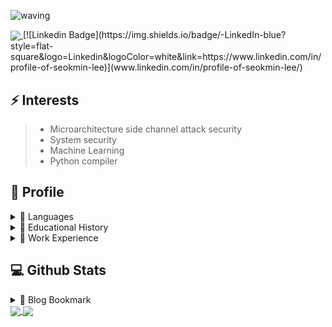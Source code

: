 

![waving](https://capsule-render.vercel.app/api?type=waving&height=200&text=Welcome!&fontAlign=80&fontAlignY=40&color=gradient)

<a href="https://github.com/leesk212">
  <img align="center" src="https://hits.seeyoufarm.com/api/count/incr/badge.svg?url=https%3A%2F%2Fgithub.com%2Fleesk212%2Fhit-counter&count_bg=%2379C83D&title_bg=%23555555&icon=freebsd.svg&icon_color=%23E7E7E7&title=hits&edge_flat=false" />
</a>
 [![Linkedin Badge](https://img.shields.io/badge/-LinkedIn-blue?style=flat-square&logo=Linkedin&logoColor=white&link=https://www.linkedin.com/in/profile-of-seokmin-lee)](www.linkedin.com/in/profile-of-seokmin-lee/)
<h2 align="left">⚡ Interests</h2>  

> - Microarchitecture side channel attack security
> - System security 
> - Machine Learning
> - Python compiler


<h2 align="left"> 🔭 Profile</h2>

<details><summary>🌱  Languages</summary><div markdown="1">

> - C/C++:  ⭐⭐⭐⭐  
> - Python: ⭐⭐⭐  
> - JAVA:   ⭐⭐  
> - MIPS:   ⭐⭐
> - MATLAB: ⭐
> - Elasticsearch: ⭐⭐  
> - SQL:   ⭐⭐

</div></details>


<details><summary>🌱  Educational History</summary><div markdown="1">

>   
> * Bachelor 
>> **Kwangwoon University**(Nowon-gu, Seoul)  
>> College of Software and Convergence  
>> - Major: Computer information engineering  
>> - Status: Senior  
>> - Project experience: 
>>> * Compiler
>>>   * [(private)infix2postfix_by_python](https://github.com/leesk212/compiler/tree/main/infix2postfix)
>>> * Database and Application 
>>>   * [Web project: 디비만만](https://github.com/0xF4D3C0D3/kw-db-project-2020)
>>>   * [kakao_login_api_by_python](https://github.com/leesk212/kakao_login_api_by_python)
>>>   * [Demonstate video](https://www.youtube.com/watch?v=4eEvMKFw9_g)
>>> * [Deepsleepnet(deepLearning project)](https://github.com/leesk212/new_deepsleepnet)
>>> * Docker
>>>   * [(private)project](https://github.com/leesk212/4_1/tree/main/ISA/Docker)
>>> * Embedded System S/W Design
>>>   * [(private)Assignemnet & Document](https://github.com/leesk212/4_1/tree/main/E_S)
>>>   * [(private)Mail-Service on RTOS](https://github.com/leesk212/Embedded_PROJECT)
>>> * Machine Learning
>>>   * [(private)ML_with_Security](https://github.com/leesk212/ML_with_Security)  
>>> * System Programming  
>>>   * [FTP server(socket programming)](https://github.com/leesk212/Linux/tree/master/SystemProgramming) 
>>> * Web Hacking
>>>   * [(private)burpsuite with meltasploitable2](https://github.com/leesk212/4_1/tree/main/ISA/Web-hacking)
>>>   * [(private)wfuzz](https://github.com/leesk212/4_1/tree/main/ISA/Web-hacking/wfuzz)   
>>>   * [(private)cross-site-scripting attack](https://github.com/leesk212/4_1/tree/main/ISA/Web-hacking/cross-site-scripting-attack)
>>>   * [(private)metasploit](https://github.com/leesk212/4_1/tree/main/ISA/Web-hacking/metasploit)
>> - 2016/03 ~   
> * Program
>> - **BlackHat_2020**   
>>    * [About A Complete Practical Approach to Malware Analysis and Memory Forensics](https://github.com/leesk212/BlackHat_2020)   
>> - [**IDEC_2021**](https://github.com/leesk212/2021_IDEC)   
>>    * GPU 하드웨어에 대한 이해 및 CUDA 프로그래밍  
>>    * 암호알고리즘 이론과 실제  
>> - [**(private)System Security_korea_Univ**](https://github.com/leesk212/System-Security)
>> - NetSec2021
>>    * [(private)Practice of deepfake_analyzer](https://github.com/leesk212/private_post/tree/master/NetSec-Deepfake)
>> - Blackhat_ASIA_20201
>>    * [Apple Neural Engine Internal: From ML Algorithm to HW Registers](https://github.com/leesk212/BlackHat_2020/tree/main/BlackHat_2021_briefing)


</div></details>
 
<details><summary>🌱  Work Experience</summary><div markdown="1">
 
> * InTheForest(Cyber Security Company) 
>> - Program: Kwangwoon University Summer Short-Term Internship      
>> - Project experience: [Sysmon-EL-Python_PyQt](https://github.com/leesk212/Sysmon-EL-Python_PyQt)
>> - 2020/07/03 ~ 2020/08/25
> * Hanyang Cyber Univ project
>> - Program: Outsourcing
>> - Project experience: [(private)User dependent reactive program](https://github.com/leesk212/HanyangUniv_project)
>> - 2020/08/26 ~ 2020/09/05 
> * [CSS Lab(Compuer Systems Security Lab)](https://sites.google.com/view/icseclab/home)
>> - Program: Korea University Undergaduate reasearch student      
>> - Project experience:  
>>> * Alert of Detection program(from PCM)   
>>>> * [(private)Detection program and KakaoTalk server linkage program](https://github.com/leesk212/kakao_api)   
>>> * Microarchitecture side channel attack(on going)
>>>> * [(private)Review of Flush+Reload paper & Implementation of Flush+Reload attack (to gnupg-1.4.13)](https://github.com/leesk212/FLUSH-RELOAD-Attack-Implementation)
>>>> * [Review of Flush+Flush paper](https://leesk212.github.io/paper-Flush+Flush_A_Fast_and_Stealthy_Cache_Attack/)
>>>> * (private)Review of Meltdown paper & Implementation of Meltdown attack
>>>> * [(private)Review of ZombieLoad paper & Implementation of ZombieLoad attack](https://github.com/leesk212/ZombieLoad-Implementation)
>>>> * [(private)Ongoing Project](https://github.com/leesk212/Measurement_of_transient_instruction)  
>>>>   * [(private)Meltdown2Zombieload PoC](https://github.com/leesk212/Meltdown2Zombieload)
>>>>   * [(private)Result](https://github.com/leesk212/Result)
>>>>   * [(private)Paper work](https://github.com/leesk212/private_post/tree/master/Paperwork/Measurement%20of%20Transient%20instruction)
>>> * National Security Research Project
>>>>   * [(private)tool-kit](https://github.com/taehunk/NSR-SMTP)
>>> * ETC
>>>>   * [(private)zinc](https://github.com/taehunk/zinc)
>> - 2020/09/07 ~   

</div></details>


<h2 align="left">💻 Github Stats</h2>


<details><summary>💬  Blog Bookmark</summary><div markdown="1">

## AI
### Deep Learning
### Machine Learning
#### Increment Learning
## Algorithm
## Assembly
> * [basic](https://duddnr0615k.tistory.com/263)


## BigData
### Elastic-Stack


## Computer Language
### C/C++
### Git

### HTML

> 1. [이미지크기 변경삽입](https://leesk212.github.io/HTML-%EC%9D%B4%EB%AF%B8%EC%A7%80%ED%81%AC%EA%B8%B0-%EB%B3%80%EA%B2%BD%EC%82%BD%EC%9E%85/)



#### Markdown
> 1. [Basic markdown_language](https://leesk212.github.io/MD-Basic-Markdown-language/)  
> 2. [마크다운 표만들기](https://inasie.github.io/it%EC%9D%BC%EB%B0%98/%EB%A7%88%ED%81%AC%EB%8B%A4%EC%9A%B4-%ED%91%9C-%EB%A7%8C%EB%93%A4%EA%B8%B0/)
> 3. [md2pdf](https://leesk212.github.io/MD-md2pdf/)

### Matlab
#### Language
> 1. [type]
> 1. [dir](https://kr.mathworks.com/help/matlab/ref/dir.html)
> 2. [pwd](https://kr.mathworks.com/help/matlab/ref/pwd.html)
> 3. [for](https://m.blog.naver.com/PostView.nhn?blogId=seo0511&logNo=221175867019&proxyReferer=https:%2F%2Fwww.google.com%2F)
> 4. [sprintf](https://kiljh.tistory.com/entry/%EB%A7%A4%ED%8A%B8%EB%9E%A9Matlab-%ED%95%A8%EC%88%98-%EB%AC%B8%EC%9E%A5%EA%B2%B0%ED%95%A9-sprintf)
> 5. [strsplit](https://kr.mathworks.com/help/matlab/ref/strsplit.html)
> 6. [All_of_fig]()

#### Fix_Error
> 1. [Error -9](https://leesk212.github.io/Matlab-Mat2Png/)
#### Transpose
> 1. [mat2png](https://leesk212.github.io/Matlab-Mat2Png/)
> 2. [mat2png_whilemovingdirectory](https://leesk212.github.io/Matlab-mat2png_while_moving_directory/)

#### Wavelets
* [mat2wavelet](https://leesk212.github.io/matlab-mat2wavelet/)  
> 1. [What Are Wavelets]()



### MIPS
### MySQL
### Python  
#### Module

> 1. [os]
>> 3. [basic]
>> 1. [.remove](https://webisfree.com/2018-03-16/python-%ED%8C%8C%EC%9D%BC-%EB%B0%8F-%EB%94%94%EB%A0%89%ED%86%A0%EB%A6%AC-%EC%82%AD%EC%A0%9C%ED%95%98%EB%8A%94-%EB%B0%A9%EB%B2%95)
>> 2. [.walk]

#### Transpose

> 1. [npz2mat](https://leesk212.github.io/Python-npz2mat/)
> 2. [npz2mat_whilemovingdir](https://leesk212.github.io/Python-npz2mat_while_moving_dir/)

> 1. [1차원list 초기화 선언](https://github.com/leesk212/Practice-Coding-Test/blob/master/code_note/1%EC%B0%A8%EC%9B%90%20list%20%EC%B4%88%EA%B8%B0%ED%99%94%20%EC%84%A0%EC%96%B8.py)  
> 2. [2차원list 빠른행 선언](https://github.com/leesk212/Practice-Coding-Test/blob/master/code_note/2%EC%B0%A8%EC%9B%90%20list%20%EB%B9%A0%EB%A5%B8%20%ED%96%89%20%EC%84%A0%EC%96%B8.py)  
> 2. [2차원list 중 중복 제거](https://github.com/leesk212/Practice-Coding-Test/blob/master/code_note/2%EC%B0%A8%EC%9B%90%20list%EC%A4%91%20%EC%A4%91%EB%B3%B5%EC%A0%9C%EA%B1%B0.py)  
> 2. [if안에서의 in](https://github.com/leesk212/Practice-Coding-Test/blob/master/code_note/if%20%EC%95%88%EC%97%90%EC%84%9C%EC%9D%98%20in.py)  
> 2. [문자열 안에서 일정문자 검색하기](https://github.com/leesk212/Practice-Coding-Test/blob/master/code_note/%EB%AC%B8%EC%9E%90%EC%97%B4%20%EC%95%88%EC%97%90%EC%84%9C%20%EC%9D%BC%EC%A0%95%20%EB%AC%B8%EC%9E%90%20%EA%B2%80%EC%83%89%ED%95%98%EA%B8%B0.py)  
> 2. [시간비교](https://github.com/leesk212/Practice-Coding-Test/blob/master/code_note/%EC%8B%9C%EA%B0%84%20%EB%B9%84%EA%B5%90.py) 
> 3. [OnlyPngFile_whilemovingdirectory](https://leesk212.github.io/python-Onlypngfile_whilemovingDirectory/)


#### PyQt5

> 1. [Basic](https://leesk212.github.io/Pyqt-Study_PyQt5/)




## Network
## Operating Sysmtem
> * [linux 원격 접속 허용하기](https://leesk212.github.io/Linux-Setting-ssh/)
> * [linux ssh로 scp통신하기](https://leesk212.github.io/Linux-SCP/)


## Security
> 1. [FortuneTeller: Predicting Microarchitecture Attacks via Unsupervised Deep Learning](https://leesk212.github.io/paper-Review_of_FortuneTeller/)  
> 1. [Secret-Key Encryption](https://leesk212.github.io/Security-Secret-Key-Encryption/)  
> 2. [One-way-hash](https://leesk212.github.io/Security-One-way-hash-function/)
> 1. [MemoryLayout & Backdoor](https://leesk212.github.io/Security-FTZ_0&1/)
> 2. [Vim & " " & ; ](https://leesk212.github.io/Security-FTZ_2&3/)
> 1. [Encryption]()

## Development Idea
> 1. [[Program]축구시뮬레이터 for YouTuber]()  
> 2. [[Program]고도화된 네비게이션]()  
> 3. [[Book]삼성(三性)]()   
> 4. [[Attack]Fragmentation 中 hole에 악성코드를 넣어놓으면 P.M에서의 공격은 어떨까? 또는 V.M에 길이를 가변적으로 붙여서 악성코드를 뒷줄에 추가한다면, Attack과 탐지가 될 수 있지않을까?]()  
> 5. [[Security]


</div></details>



<a href="https://github.com/leesk212">
  <img align="center" src="https://github-readme-stats.vercel.app/api?username=leesk212&line_height=27&show_icons=true&hide_border=true&theme=dark" />
</a>
<a href="https://github.com/leesk212">
  <img align="center" src="https://github-readme-stats.vercel.app/api/top-langs/?username=leesk212&theme=dark&hide_border=true&exclude_repo=leesk212.github.io&langs_count=3" />
</a>


